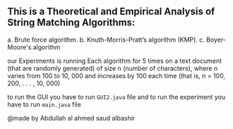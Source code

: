 ## This is a Theoretical and Empirical Analysis of String Matching Algorithms:

a. Brute force algorithm.
b. Knuth-Morris-Pratt’s algorithm (KMP).
c. Boyer-Moore's algorithm

our Experiments is running Each algorithm for 5 times on a text document (that are randomly generated) of size n (number of characters), where n varies 
from 100 to 10, 000 and increases by 100 each time (that is, n = 100, 200, . . . , 10, 000)

to run the GUI you have to run `GUI2.java` file
and to run the experiment you have to run `main.java` file

@made by
Abdullah al ahmed
saud albashir